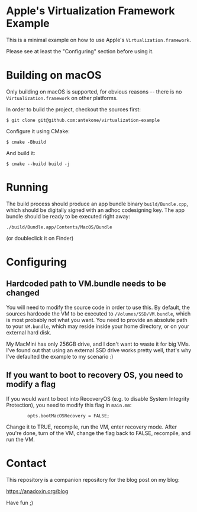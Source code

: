 # Apple's Virtualization Framework Example

This is a minimal example on how to use Apple's `Virtualization.framework`.

Please see at least the "Configuring" section before using it.

# Building on macOS

Only building on macOS is supported, for obvious reasons -- there is no 
`Virtualization.framework` on other platforms.

In order to build the project, checkout the sources first:

    $ git clone git@github.com:antekone/virtualization-example

Configure it using CMake:

    $ cmake -Bbuild

And build it:

    $ cmake --build build -j

# Running

The build process should produce an app bundle binary `build/Bundle.cpp`,
which should be digitally signed with an adhoc codesigning key. The app
bundle should be ready to be executed right away:

    ./build/Bundle.app/Contents/MacOS/Bundle

(or doubleclick it on Finder)

# Configuring

## Hardcoded path to VM.bundle needs to be changed

You will need to modify the source code in order to use this. By default,
the sources hardcode the VM to be executed to `/Volumes/SSD/VM.bundle`, which
is most probably not what you want. You need to provide an absolute path to
your `VM.bundle`, which may reside inside your home directory, or on your
external hard disk.

My MacMini has only 256GB drive, and I don't want to waste it for big VMs.
I've found out that using an external SSD drive works pretty well, that's why
I've defaulted the example to my scenario :)

## If you want to boot to recovery OS, you need to modify a flag

If you would want to boot into RecoveryOS (e.g. to disable System Integrity
Protection), you need to modify this flag in `main.mm`:

            opts.bootMacOSRecovery = FALSE;

Change it to TRUE, recompile, run the VM, enter recovery mode. After you're
done, turn of the VM, change the flag back to FALSE, recompile, and run the
VM.

# Contact

This repository is a companion repository for the blog post on my blog:

https://anadoxin.org/blog

Have fun ;)